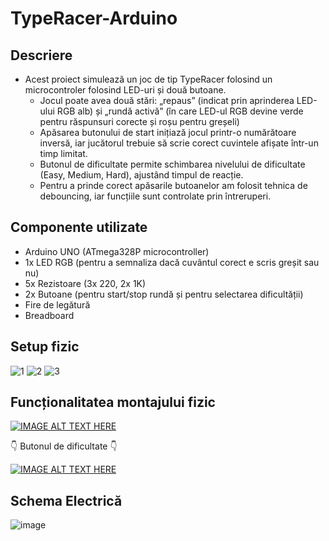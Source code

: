 # TypeRacer-Arduino
## Descriere
* Acest proiect simulează un joc de tip TypeRacer folosind un microcontroler folosind LED-uri și două butoane.
	* Jocul poate avea două stări: „repaus” (indicat prin aprinderea LED-ului RGB alb) și „rundă activă” (în care LED-ul RGB devine verde pentru răspunsuri corecte și roșu pentru greșeli)
	* Apăsarea butonului de start inițiază jocul printr-o numărătoare inversă, iar jucătorul trebuie să scrie corect cuvintele afișate într-un timp limitat.
	* Butonul de dificultate permite schimbarea nivelului de dificultate (Easy, Medium, Hard), ajustând timpul de reacție.
  * Pentru a prinde corect apăsarile butoanelor am folosit tehnica de debouncing, iar funcțiile sunt controlate prin întreruperi.
## Componente utilizate
* Arduino UNO (ATmega328P microcontroller)
* 1x LED RGB (pentru a semnaliza dacă cuvântul corect e scris greșit sau nu)
* 5x Rezistoare (3x 220, 2x 1K)
* 2x Butoane (pentru start/stop rundă și pentru selectarea dificultății)
* Fire de legătură
* Breadboard
## Setup fizic
![1](https://github.com/user-attachments/assets/7344dc9a-e499-4f68-be12-5d5acfb0b76c)
![2](https://github.com/user-attachments/assets/e74e1fed-6876-4d1c-894a-b6973035b680)
![3](https://github.com/user-attachments/assets/863f6be2-7c0c-4142-a424-ecd15abdb798)
## Funcționalitatea montajului fizic
[![IMAGE ALT TEXT HERE](https://img.youtube.com/vi/M8gUaeYEaQs/0.jpg)](https://www.youtube.com/watch?v=M8gUaeYEaQs)

:point_down:       Butonul de dificultate    :point_down:

[![IMAGE ALT TEXT HERE](https://img.youtube.com/vi/fwuriFjDXCg/0.jpg)](https://www.youtube.com/watch?v=fwuriFjDXCg)
## Schema Electrică
![image](https://github.com/user-attachments/assets/64a850d3-67a5-4073-acdc-cb4616c97bdb)

